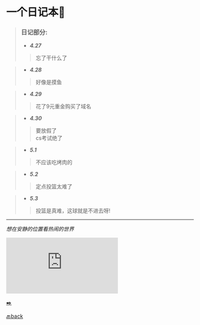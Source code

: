 # 一个日记本📖

> ### 日记部分:
> 
> * ***4.27***    
 >> 忘了干什么了     
 
> * ***4.28***   
 >> 好像是摸鱼   
 
> * ***4.29***   
 >> 花了9元重金购买了域名   
 
> * ***4.30***  
 >> 要放假了    
 >> cs考试绝了    

> * ***5.1***  
 >> 不应该吃烤肉的   

> * ***5.2***
   >> 定点投篮太难了    

> * ***5.3***
   >> 投篮是真难，这球就是不进去呀!      
   
***     

*想在安静的位置看热闹的世界*     
 
![night](https://pics.images.ac.cn/image/5eaec8d94a94e.html)   

[✒️](https://github.com/YuWei-CH/YuWei-CH.dairy.github.io/edit/master/index.md)      


[🔙back](https://www.yuweisun.top)      
